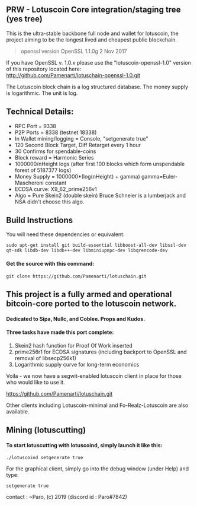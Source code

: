 ## PRW -  Lotuscoin Core integration/staging tree (yes tree)

This is the ultra-stable backbone full node and wallet for lotuscoin,
the project aiming to be the longest lived and cheapest public blockchain.  

> openssl version
OpenSSL 1.1.0g  2 Nov 2017

If you have OpenSSL v. 1.0.x please use the "lotuscoin-openssl-1.0" version of this repository located here:  
http://github.com/Pamenarti/lotuschain-openssl-1.0.git

The Lotuscoin block chain is a log structured database.
The money supply is logarithmic.
The unit is log.

## Technical Details:
- RPC Port = 9338
- P2P Ports = 8338 (testnet 18338)
- In Wallet mining/logging = Console, "setgenerate true"
- 120 Second Block Target, Diff Retarget every 1 hour
- 30 Confirms for spendable-coins
- Block reward = Harmonic Series
- 1000000/nHeight logs  (after first 100 blocks which form unspendable forest of 5187377 logs) 
- Money Supply = 1000000*(log(nHeight) + gamma)     gamma=Euler-Mascheroni constant 
- ECDSA curve: X9_62_prime256v1 
- Algo = Pure Skein2 (double skein) Bruce Schneier is a lumberjack and NSA didn't choose this algo.

## Build Instructions

You will need these dependencies or equivalent:

```
sudo apt-get install git build-essential libboost-all-dev libssl-dev qt-sdk libdb-dev libdb++-dev libminiupnpc-dev libqrencode-dev 
```

#### Get the source with this command:
```
git clone https://github.com/Pamenarti/lotuschain.git
```

## This project is a fully armed and operational bitcoin-core ported to the lotuscoin network.  

#### Dedicated to Sipa, Nullc, and Coblee.  Props and Kudos.  

#### Three tasks have made this port complete:

1) Skein2 hash function for Proof Of Work inserted
2) prime256r1 for ECDSA signatures (including backport to OpenSSL and removal of libsecp256k1)
3) Logarithmic supply curve for long-term economics

Voila - we now have a segwit-enabled lotuscoin client in place for those who would like to use it.


https://github.com/Pamenarti/lotuschain.git

Other clients including Lotuscoin-minimal and Fo-Realz-Lotuscoin are also available.  

## Mining (lotuscutting)

#### To start lotuscutting with lotuscoind, simply launch it like this: 
```
./lotuscoind setgenerate true
```
For the graphical client, simply go into the debug window (under Help) and type:

```setgenerate true```

contact :
~Paro, (c) 2019 (discord id : Paro#7842)


